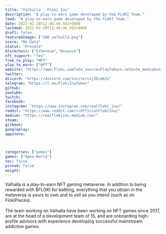 ```yaml
---
title: "Valhalla - Floki Inu"
description: "A play-to-earn game developed by the FLOKI Team."
lead: "A play-to-earn game developed by the FLOKI Team."
date: 2022-02-28T12:46:46.502+0800
lastmod: 2022-02-28T12:46:46.502+0800
draft: false
featuredImage: ["100_valhalla.png"]
score: "No Data"
status: "Presale"
blockchain: ["Ethereum","Binance"]
nft_support: "Yes"
free_to_play: "NFT"
play_to_earn: ["NFT"]
website: "https://www.floki.com?utm_source=PlayToEarn.net&utm_medium=organic&utm_campaign=gamepage"
twitter: 
discord: "https://discord.com/invite/cujZEcmK2x"
telegram: "https://t.me/FlokiInuToken"
github: 
youtube: 
twitch: 
facebook: 
instagram: "https://www.instagram.com/realfloki_inu/"
reddit: "https://www.reddit.com/r/OfficialFlokiInu/"
medium: "https://realflokiinu.medium.com/"
steam: 
gitbook: 
googleplay: 
appstore: 

  
    
categories: ["games"]
games: ["Open-World"]
toc: false
pinned: false
weight: 
---
```

Valhalla is a play-to-earn NFT gaming metaverse. In addition to being rewarded with $FLOKI for battling, everything that you obtain in the metaverse is yours to own and to sell as you intend (such as on FlokiPlaces).<br> <br> The team working on Valhalla have been working on NFT games since 2017, are at the head of a development team of 15, and are onboarding high-profile advisors with experience developing successful mainstream addictive games.